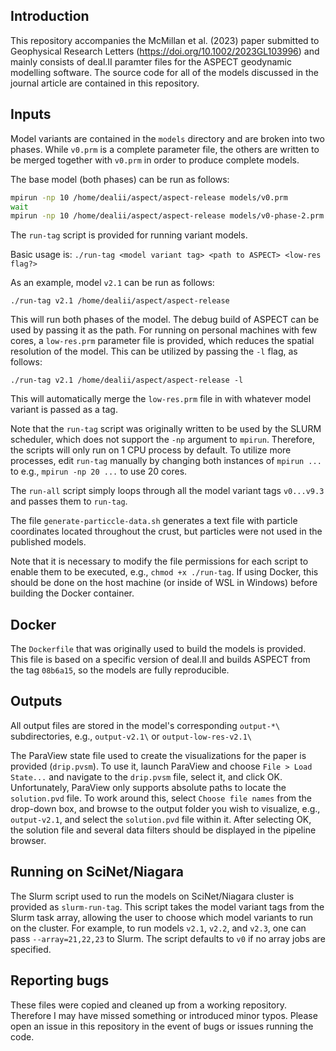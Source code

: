 ## Introduction

This repository accompanies the McMillan et al. (2023) paper submitted to Geophysical Research Letters (https://doi.org/10.1002/2023GL103996) and mainly consists of deal.II paramter files for the ASPECT geodynamic modelling software. The source code for all of the models discussed in the journal article are contained in this repository.

## Inputs

Model variants are contained in the `models` directory and are broken into two phases.
While `v0.prm` is a complete parameter file, the others are written to be merged together with `v0.prm` in order to produce complete models.

The base model (both phases) can be run as follows:
```bash
mpirun -np 10 /home/dealii/aspect/aspect-release models/v0.prm
wait
mpirun -np 10 /home/dealii/aspect/aspect-release models/v0-phase-2.prm
```

The `run-tag` script is provided for running variant models. 

Basic usage is: `./run-tag <model variant tag> <path to ASPECT> <low-res flag?>`

As an example, model `v2.1` can be run as follows:

`./run-tag v2.1 /home/dealii/aspect/aspect-release`

This will run both phases of the model. The debug build of ASPECT can be used by passing it as the path. For running on personal machines with few cores, a `low-res.prm` parameter file is provided, which reduces the spatial resolution of the model. This can be utilized by passing the `-l` flag, as follows:

`./run-tag v2.1 /home/dealii/aspect/aspect-release -l`

This will automatically merge the `low-res.prm` file in with whatever model variant is passed as a tag. 

Note that the `run-tag` script was originally written to be used by the SLURM scheduler, which does not support the `-np` argument to `mpirun`. Therefore, the scripts will only run on 1 CPU process by default. To utilize more processes, edit `run-tag` manually by changing both instances of `mpirun ...` to e.g., `mpirun -np 20 ...` to use 20 cores.

The `run-all` script simply loops through all the model variant tags `v0...v9.3` and passes them to `run-tag`.

The file `generate-particcle-data.sh` generates a text file with particle coordinates located throughout the crust, but particles were not used in the published models.

Note that it is necessary to modify the file permissions for each script to enable them to be executed, e.g., `chmod +x ./run-tag`. If using Docker, this should be done on the host machine (or inside of WSL in Windows) before building the Docker container.

## Docker

The `Dockerfile` that was originally used to build the models is provided. This file is based on a specific version of deal.II and builds ASPECT from the tag `08b6a15`, so the models are fully reproducible.

## Outputs

All output files are stored in the model's corresponding `output-*\` subdirectories, e.g., `output-v2.1\` or `output-low-res-v2.1\`

The ParaView state file used to create the visualizations for the paper is provided (`drip.pvsm`). To use it, launch ParaView and choose `File > Load State...` and navigate to the `drip.pvsm` file, select it, and click OK. Unfortunately, ParaView only supports absolute paths to locate the `solution.pvd` file. To work around this, select `Choose file names` from the drop-down box, and browse to the output folder you wish to visualize, e.g., `output-v2.1`, and select the `solution.pvd` file within it. After selecting OK, the solution file and several data filters should be displayed in the pipeline browser.

## Running on SciNet/Niagara

The Slurm script used to run the models on SciNet/Niagara cluster is provided as `slurm-run-tag`. This script takes the model variant tags from the Slurm task array, allowing the user to choose which model variants to run on the cluster. For example, to run models `v2.1`, `v2.2`, and `v2.3`, one can pass `--array=21,22,23` to Slurm. The script defaults to `v0` if no array jobs are specified.


## Reporting bugs

These files were copied and cleaned up from a working repository. Therefore I may have missed something or introduced minor typos. Please open an issue in this repository in the event of bugs or issues running the code.
